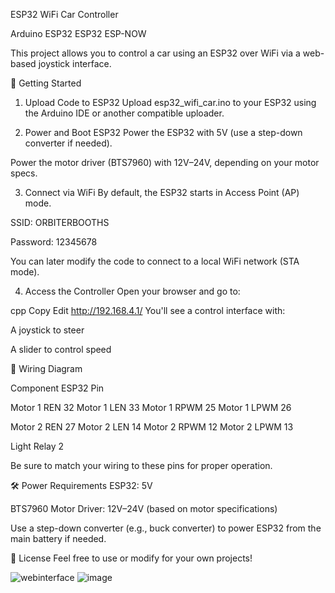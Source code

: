 

ESP32 WiFi Car Controller

Arduino ESP32 ESP32 ESP-NOW

This project allows you to control a car using an ESP32 over WiFi via a web-based joystick interface.

🚀 Getting Started
1. Upload Code to ESP32
Upload esp32_wifi_car.ino to your ESP32 using the Arduino IDE or another compatible uploader.

2. Power and Boot ESP32
Power the ESP32 with 5V (use a step-down converter if needed).

Power the motor driver (BTS7960) with 12V–24V, depending on your motor specs.

3. Connect via WiFi
By default, the ESP32 starts in Access Point (AP) mode.

SSID: ORBITERBOOTHS

Password: 12345678

You can later modify the code to connect to a local WiFi network (STA mode).

4. Access the Controller
Open your browser and go to:

cpp
Copy
Edit
http://192.168.4.1/
You'll see a control interface with:

A joystick to steer

A slider to control speed

🔌 Wiring Diagram

Component	ESP32 Pin

Motor 1 REN	32
Motor 1 LEN	33
Motor 1 RPWM	25
Motor 1 LPWM	26

Motor 2 REN	27
Motor 2 LEN	14
Motor 2 RPWM	12
Motor 2 LPWM	13

Light Relay	2

Be sure to match your wiring to these pins for proper operation.

🛠 Power Requirements
ESP32: 5V

BTS7960 Motor Driver: 12V–24V (based on motor specifications)

Use a step-down converter (e.g., buck converter) to power ESP32 from the main battery if needed.

📄 License
Feel free to use or modify for your own projects!


![webinterface](https://github.com/user-attachments/assets/3a64dc45-ddad-43ac-8e47-eeca2f03e439)     ![image](https://github.com/user-attachments/assets/f8a81a2e-adbb-44c8-8a39-cb2fe229b230)


